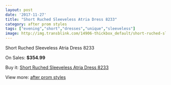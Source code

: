 ```yaml
---
layout: post
date: '2017-11-27'
title: "Short Ruched Sleeveless Atria Dress 8233"
category: after prom styles
tags: ["evening","short","dresses","unique","sleeveless"]
image: http://img.transblink.com/14906-thickbox_default/short-ruched-sleeveless-atria-dress-8233.jpg
---
```

Short Ruched Sleeveless Atria Dress 8233

On Sales: **$354.99**
<a href="https://www.transblink.com/en/after-prom-styles/4756-short-ruched-sleeveless-atria-dress-8233.html"><amp-img layout="responsive" width="600" height="600" src="//img.transblink.com/14906-thickbox_default/short-ruched-sleeveless-atria-dress-8233.jpg" alt="Short Ruched Sleeveless Atria Dress 8233 0" /></a>
<a href="https://www.transblink.com/en/after-prom-styles/4756-short-ruched-sleeveless-atria-dress-8233.html"><amp-img layout="responsive" width="600" height="600" src="//img.transblink.com/14908-thickbox_default/short-ruched-sleeveless-atria-dress-8233.jpg" alt="Short Ruched Sleeveless Atria Dress 8233 1" /></a>
<a href="https://www.transblink.com/en/after-prom-styles/4756-short-ruched-sleeveless-atria-dress-8233.html"><amp-img layout="responsive" width="600" height="600" src="//img.transblink.com/14907-thickbox_default/short-ruched-sleeveless-atria-dress-8233.jpg" alt="Short Ruched Sleeveless Atria Dress 8233 2" /></a>

Buy it: [Short Ruched Sleeveless Atria Dress 8233](https://www.transblink.com/en/after-prom-styles/4756-short-ruched-sleeveless-atria-dress-8233.html "Short Ruched Sleeveless Atria Dress 8233")

View more: [after prom styles](https://www.transblink.com/en/55-after-prom-styles "after prom styles")
